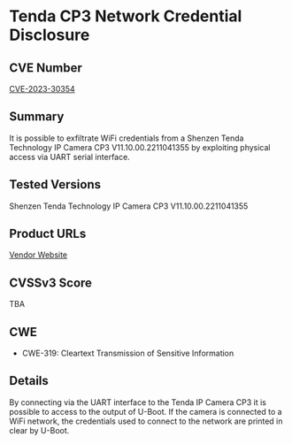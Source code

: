 # Tenda CP3 Network Credential Disclosure

## CVE Number

[CVE-2023-30354](https://www.cve.org/CVERecord?id=CVE-2023-30354)

## Summary

It is possible to exfiltrate WiFi credentials from a Shenzen Tenda Technology IP Camera CP3 V11.10.00.2211041355 by exploiting physical access via UART serial interface.

## Tested Versions

Shenzen Tenda Technology IP Camera CP3 V11.10.00.2211041355

## Product URLs

[Vendor Website](https://www.tendacn.com/us/product/CP3v22.html)

## CVSSv3 Score

TBA

## CWE

- CWE-319: Cleartext Transmission of Sensitive Information

## Details

By connecting via the UART interface to the Tenda IP Camera CP3 it is possible to access to the output of U-Boot. If the camera is connected to a WiFi network, the credentials used to connect to the network are printed in clear by U-Boot.